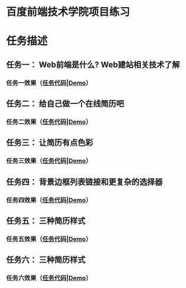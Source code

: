 # 百度前端技术学院项目练习
# 任务描述
## 任务一：  Web前端是什么? Web建站相关技术了解
### 任务一效果（[任务代码](https://github.com/MeetZhang/IFE18/tree/master/2018-04-24-Task01)|[Demo](http://zmqblog.top/IFE18/2018-04-24-Task01/)）

## 任务二：  给自己做一个在线简历吧 
### 任务二效果（[任务代码](https://github.com/MeetZhang/IFE18/blob/master/2018-04-25-Task02/02resume.html)|[Demo](http://zmqblog.top/IFE18/2018-04-25-Task02/02resume.html)）

## 任务三：  让简历有点色彩
### 任务三效果（[任务代码](https://github.com/MeetZhang/IFE18/blob/master/2018-04-26-Task03/03resume.html)|[Demo](http://zmqblog.top/IFE18/2018-04-26-Task03/03resume.html)）

## 任务四：  背景边框列表链接和更复杂的选择器
### 任务四效果（[任务代码](https://github.com/MeetZhang/IFE18/blob/master/2018-04-28-Task04/04resume.html)|[Demo](http://zmqblog.top/IFE18/2018-04-28-Task04/04resume.html)）

## 任务五：  三种简历样式
### 任务五效果（[任务代码](https://github.com/MeetZhang/IFE18/blob/master/2018-04-29-Task05/05resume.html)|[Demo](http://zmqblog.top/IFE18/2018-04-29-Task05/05resume.html)）

## 任务六：  三种简历样式
### 任务六效果（[任务代码](https://github.com/MeetZhang/IFE18/blob/master/2018-04-30-Task06/index.html)|[Demo](http://zmqblog.top/IFE18/2018-04-30-Task06/index.html)）